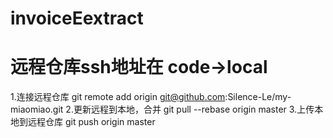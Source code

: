 # invoiceEextract
# 远程仓库ssh地址在 code->local
1.连接远程仓库          git remote add origin git@github.com:Silence-Le/my-miaomiao.git
2.更新远程到本地，合并  git pull --rebase origin master
3.上传本地到远程仓库    git push origin master

